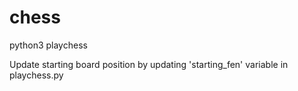 # chess
python3 playchess


Update starting board position by updating 'starting_fen' variable in playchess.py
